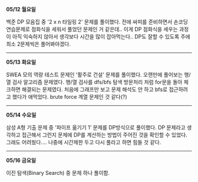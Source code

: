 **05/12 월요일**

백준 DP 모음집 중 '2 x n 타일링 2' 문제를 풀이했다.
전에 싸피를 준비하면서 손코딩 연습문제로 점화식을 세워서 풀었던 문제인 거 같은데..
이게 DP 점화식을 세우는 과정이 아직 익숙하지 않아서 생각보다 시간을 많이 잡아먹는다..
DP도 잘할 수 있도록 주에 최소 2문제씩은 풀어봐야겠다.

---

**05/13 화요일**

SWEA 모의 역량 테스트 문제인 '활주로 건설' 문제를 풀이했다.
오랜만에 풀어보는 행/열 검사 알고리즘 문제였다.
행/열 검사를 dfs/bfs 탐색 방문처리 처럼 for문을 돌아 체크하면 해결되는 문제였다.
처음에 그래프만 보고 문제 해석도 안 하고 bfs로 접근하려고 했다가 애먹었다.
brute force 계열 문제인 것 같다(?)

---

**05/14 수요일**

삼성 A형 기출 문제 중 '파이프 옮기기 1' 문제를 DP방식으로 풀이했다.
DP 문제라고 생각하고 접근해서 그런지 문제에 DP를 계산하는 방법이 주어진 것을 확인할 수 있었다.
그래도 어려웠다.... 나중에 시간제한 두고 다시 풀라고 하면 힘들 것 같다.

---

**05/16 금요일**

이진 탐색(Binary Search) 중 문제 하나 풀이함.